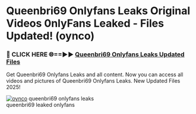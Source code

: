 # Queenbri69 Onlyfans Leaks Original Videos 0nlyFans Leaked - Files Updated! (oynco)

<h3>🔴 CLICK HERE 🌐==►► <a href="https://tinyurl.com/ms9xzufz" rel="nofollow">Queenbri69 Onlyfans Leaks Updated Files</a></h3>

Get Queenbri69 Onlyfans Leaks and all content. Now you can access all videos and pictures of Queenbri69 Onlyfans Leaks. New Updated Files 2025!

[![oynco](https://i.imgur.com/ppqm5kG.gif)](https://tinyurl.com/ms9xzufz)
queenbri69 onlyfans leaks<br>
queenbri69 leaked onlyfans